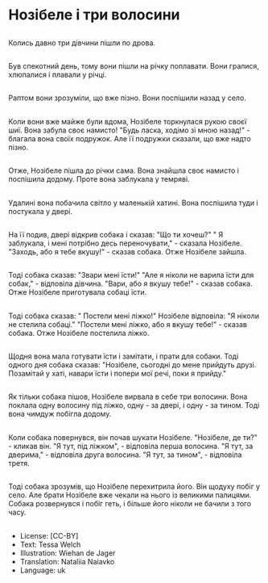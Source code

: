 # Нозібеле і три волосини

##
Колись давно три дівчини пішли по дрова.

##
Був спекотний день, тому вони пішли на річку поплавати. Вони гралися, хлюпалися і плавали у річці.

##
Раптом вони зрозуміли, що вже пізно. Вони поспішили назад у село.

##
Коли вони вже майже були вдома, Нозібеле торкнулася рукою своєї шиї. Вона забула своє намисто! "Будь ласка, ходімо зі мною назад!" - благала вона своїх подружок. Але її подружки сказали, що вже надто пізно.

##
Отже, Нозібеле пішла до річки сама. Вона знайшла своє намисто і поспішила додому. Проте вона заблукала у темряві.

##
Удалині вона побачила світло у маленькій хатині. Вона поспішила туди і постукала у двері.

##
На її подив, двері відкрив собака і сказав: "Що ти хочеш?" " Я заблукала, і мені потрібно десь переночувати," - сказала Нозібеле. "Заходь, або я тебе вкушу!" - сказав собака. Отже Нозібеле зайшла.

##
Тоді собака сказав: "Звари мені їсти!" "Але я ніколи не варила їсти для собак," - відповіла дівчина. "Вари, або я вкушу тебе!" - сказав собака. Отже Нозібеле приготувала собаці їсти.

##
Тоді собака сказав: " Постели мені ліжко!" Нозібеле відповіла: "Я ніколи не стелила собаці." "Постели мені ліжко, або я вкушу тебе!" - сказав собака. Отже Нозібеле постелила ліжко.

##
Щодня вона мала готувати їсти і замітати, і прати для собаки. Тоді одного дня собака сказав: "Нозібеле, сьогодні до мене прийдуть друзі. Позамітай у хаті, навари їсти і попери мої речі, поки я прийду."

##
Як тільки собака пішов, Нозібеле вирвала в себе три волосини. Вона поклала одну волосину під ліжко, одну - за двері, і одну - за тином. Тоді вона чимдуж побігла додому.

##
Коли собака повернувся, він почав шукати Нозібеле. "Нозібеле, де ти?" - кликав він. "Я тут, під ліжком", - відповіла перша волосина. "Я тут, за дверима," - відповіла друга волосина. "Я тут, за тином", - відповіла третя.

##
Тоді собака зрозумів, що Нозібеле перехитрила його. Він щодуху побіг у село. Але брати Нозібеле вже чекали на нього із великими палицями. Собака розвернувся і побіг геть, і більше його ніколи не бачили з того часу.

##
* License: [CC-BY]
* Text: Tessa Welch
* Illustration: Wiehan de Jager
* Translation: Nataliia Naiavko
* Language: uk
